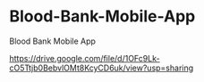 # Blood-Bank-Mobile-App
Blood Bank Mobile App

https://drive.google.com/file/d/1OFc9Lk-cO5Ttjb0BebvlOMt8KcyCD6uk/view?usp=sharing

